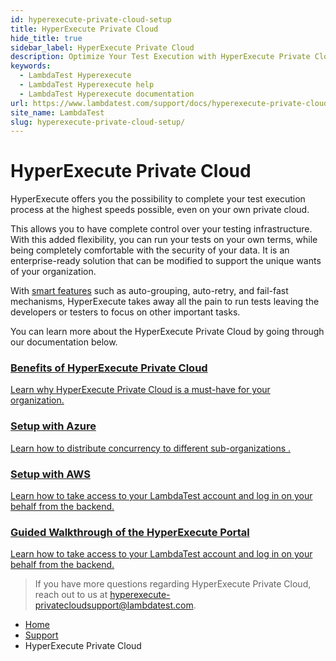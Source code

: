 ```yaml
---
id: hyperexecute-private-cloud-setup
title: HyperExecute Private Cloud 
hide_title: true
sidebar_label: HyperExecute Private Cloud 
description: Optimize Your Test Execution with HyperExecute Private Cloud Setup | LambdaTest
keywords:
  - LambdaTest Hyperexecute
  - LambdaTest Hyperexecute help
  - LambdaTest Hyperexecute documentation
url: https://www.lambdatest.com/support/docs/hyperexecute-private-cloud-setup/
site_name: LambdaTest
slug: hyperexecute-private-cloud-setup/
---
```


<script type="application/ld+json"
      dangerouslySetInnerHTML={{ __html: JSON.stringify({
       "@context": "https://schema.org",
        "@type": "BreadcrumbList",
        "itemListElement": [{
          "@type": "ListItem",
          "position": 1,
          "name": "Home",
          "item": "https://www.lambdatest.com"
        },{
          "@type": "ListItem",
          "position": 2,
          "name": "Support",
          "item": "https://www.lambdatest.com/support/docs/"
        },{
          "@type": "ListItem",
          "position": 3,
          "name": "HyperExecute Concepts",
          "item": "https://www.lambdatest.com/support/docs/hyperexecute-private-cloud-setup/"
        }]
      })
    }}
></script>

# HyperExecute Private Cloud

HyperExecute offers you the possibility to complete your test execution process at the highest speeds possible, even on your own private cloud. 

This allows you to have complete control over your testing infrastructure. With this added flexibility, you can run your tests on your own terms, while being completely comfortable with the security of your data. It is an enterprise-ready solution that can be modified to support the unique wants of your organization. 

With [smart features](/support/docs/key-features-of-hyperexecute/) such as auto-grouping, auto-retry, and fail-fast mechanisms, HyperExecute takes away all the pain to run tests leaving the developers or testers to focus on other important tasks.

You can learn more about the HyperExecute Private Cloud by going through our documentation below. 

<div className="support_main">  
  <a href="/docs/hyperexecute-private-cloud-benefits/">
    <div className="support_inners">
      <h3>Benefits of HyperExecute Private Cloud</h3>
      <p>Learn why HyperExecute Private Cloud is a must-have for your organization.</p>
    </div>
  </a>
  <a href="/docs/hyperexecute-private-cloud-setup-with-azure/">
    <div className="support_inners">
      <h3>Setup with Azure</h3>
      <p>Learn how to distribute concurrency to different sub-organizations .</p>
    </div>
  </a>
  <a href="/docs/hyperexecute-private-cloud-setup-with-aws/">
    <div className="support_inners">
      <h3>Setup with AWS</h3>
      <p>Learn how to take access to your LambdaTest account and log in on your behalf from the backend.</p>
    </div>
  </a>
  <a href="/support/docs/hyperexecute-guided-walkthrough/">
    <div className="support_inners">
      <h3>Guided Walkthrough of the HyperExecute Portal</h3>
      <p>Learn how to take access to your LambdaTest account and log in on your behalf from the backend.</p>
    </div>
  </a>
</div>



<!-- <div className="download_btn mb-10">
<a href="/support/docs/hyperexecute-private-cloud-benefits/">Benefits of HyperExecute Private Cloud</a>
</div>
<div className="download_btn mb-10">
<a href="/support/docs/hyperexecute-private-cloud-setup-with-azure/">Setup with Azure</a>
</div>
<div className="download_btn mb-10">
<a href="/support/docs/hyperexecute-private-cloud-setup-with-aws/">Setup with AWS</a>
</div>
<div className="download_btn mb-10">
<a href="/support/docs/hyperexecute-guided-walkthrough/">Guided Walkthrough of the HyperExecute Portal</a>
</div> -->

> If you have more questions regarding HyperExecute Private Cloud, reach out to us at [hyperexecute-privatecloudsupport@lambdatest.com](mailto:hyperexecute-privatecloudsupport@lambdatest.com).



<nav aria-label="breadcrumbs">
  <ul className="breadcrumbs">
    <li className="breadcrumbs__item">
      <a className="breadcrumbs__link" target="_self" href="https://www.lambdatest.com">
        Home
      </a>
    </li>
    <li className="breadcrumbs__item">
      <a className="breadcrumbs__link" target="_self" href="https://www.lambdatest.com/support/docs/">
        Support
      </a>
    </li>
    <li className="breadcrumbs__item breadcrumbs__item--active">
      <span className="breadcrumbs__link">
        HyperExecute Private Cloud 
      </span>
    </li>
  </ul>
</nav>